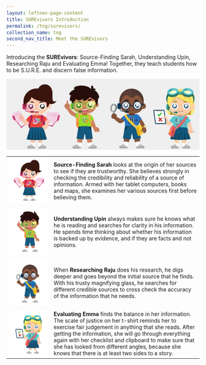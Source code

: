 ```yaml
---
layout: leftnav-page-content
title: SUREvivors Introduction
permalink: /tng/surevivors/
collection_name: tng
second_nav_title: Meet the SUREvivors
---
```


Introducing the **SUREvivors**:  Source-Finding Sarah, Understanding Upin, Researching Raju and Evaluating Emma! Together, they teach students how to be S.U.R.E. and discern false information.

![](../images/SUREvivors-team.JPG)



|                                    |                                                              |
| ---------------------------------- | ------------------------------------------------------------ |
| ![](../images/SUREvivor_Sarah.jpg) | **Source-Finding Sarah** looks at the origin of her sources to see if they are trustworthy. She believes strongly in checking the credibility and reliability of a source of information. Armed with her tablet computers, books and maps, she examines her various sources first before believing them. |
|                                    |                                                              |
| ![](../images/SUREvivor_Upin.jpg)  | **Understanding Upin** always makes sure he knows what he is reading and searches for clarity in his information. He spends time thinking about whether his information is backed up by evidence, and if they are facts and not opinions. |
|                                    |                                                              |
| ![](../images/SUREvivor_Raju.jpg)  | When **Researching Raju** does his research, he digs deeper and goes beyond the initial source that he finds. With his trusty magnifying glass, he searches for different credible sources to cross check the accuracy of the information that he needs. |
|                                    |                                                              |
| ![](../images/SUREvivor_Emma.jpg)  | **Evaluating Emma** finds the balance in her information. The scale of justice on her t-shirt reminds her to exercise fair judgement in anything that she reads. After getting the information, she will go through everything again with her checklist and clipboard to make sure that she has looked from different angles, because she knows that there is at least two sides to a story. |

